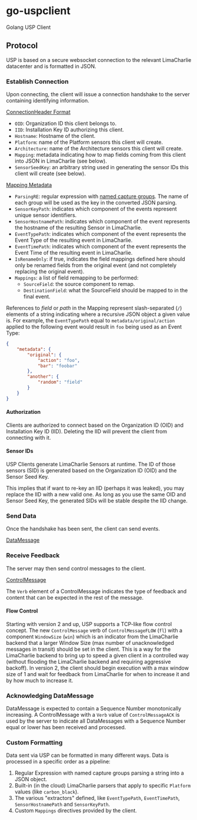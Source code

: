 # go-uspclient
Golang USP Client

## Protocol
USP is based on a secure websocket connection to the relevant LimaCharlie datacenter and is formatted in JSON.

### Establish Connection
Upon connecting, the client will issue a connection handshake to the server containing identifying information.

[ConnectionHeader Format](https://github.com/refractionPOINT/go-uspclient/blob/master/protocol/auth.go)

* `OID`: Organization ID this client belongs to.
* `IID`: Installation Key ID authorizing this client.
* `Hostname`: Hostname of the client.
* `Platform`: name of the Platform sensors this client will create.
* `Architecture`: name of the Architecture sensors this client will create.
* `Mapping`: metadata indicating how to map fields coming from this client into JSON in LimaCharlie (see below).
* `SensorSeedKey`: an arbitrary string used in generating the sensor IDs this client will create (see below).

[Mapping Metadata](https://github.com/refractionPOINT/go-uspclient/blob/master/protocol/mapping.go)
* `ParsingRE`: regular expression with [named capture groups](https://github.com/StefanSchroeder/Golang-Regex-Tutorial/blob/master/01-chapter2.markdown#named-matches). The name of each group will be used as the key in the converted JSON parsing.
* `SensorKeyPath`: indicates which component of the events represent unique sensor identifiers.
* `SensorHostnamePath`: indicates which component of the event represents the hostname of the resulting Sensor in LimaCharlie.
* `EventTypePath`: indicates which component of the event represents the Event Type of the resulting event in LimaCharlie.
* `EventTimePath`: indicates which component of the event represents the Event Time of the resulting event in LimaCharlie.
* `IsRenameOnly`: if true, indicates the field mappings defined here should only be renamed fields from the original event (and not completely replacing the original event).
* `Mappings`: a list of field remapping to be performed:
  * `SourceField`: the source component to remap.
  * `DestinationField`: what the SourceField should be mapped to in the final event.

References to _field_ or _path_ in the Mapping represent slash-separated (`/`) elements of a string indicating where a recursive JSON object a given value is.
For example, the `EventTypePath` equal to `metadata/original/action` applied to the following event would result in `foo` being used as an Event Type:

```json
{
    "metadata": {
        "original": {
            "action": "foo",
            "bar": "foobar"
        },
        "another": {
            "random": "field"
        }
    }
}
```

#### Authorization
Clients are authorized to connect based on the Organization ID (OID) and Installation Key ID (IID). Deleting the IID will prevent the client from connecting with it.

#### Sensor IDs
USP Clients generate LimaCharlie Sensors at runtime. The ID of those sensors (SID) is generated based on the Organization ID (OID) and the Sensor Seed Key.

This implies that if want to re-key an IID (perhaps it was leaked), you may replace the IID with a new valid one. As long as you use the same OID and Sensor Seed Key, the generated SIDs will be stable despite the IID change.

### Send Data
Once the handshake has been sent, the client can send events.

[DataMessage](https://github.com/refractionPOINT/go-uspclient/blob/master/protocol/messages.go)

### Receive Feedback
The server may then send control messages to the client.

[ControlMessage](https://github.com/refractionPOINT/go-uspclient/blob/master/protocol/messages.go)

The `Verb` element of a ControlMessage indicates the type of feedback and content that can be expected in the rest of the message.

#### Flow Control
Starting with version 2 and up, USP supports a TCP-like flow control concept. The new `ControlMessage` verb of `ControlMessageFLOW` (`fl`) with a component `WindowSize` (`win`) which is an indicator from the LimaCharlie backend that a larger Window Size (max number of unacknowledged messages in transit) should be set in the client. This is a way for the LimaCharlie backend to bring up to speed a given client in a controlled way (without flooding the LimaCharlie backend and requiring aggressive backoff). In version 2, the client should begin execution with a max window size of 1 and wait for feedback from LimaCharlie for when to increase it and by how much to increase it.

### Acknowledging DataMessage

DataMessage is expected to contain a Sequence Number monotonically increasing. A ControlMessage with a `Verb` value of `ControlMessageACK` is used by the server to indicate all DataMessages with a Sequence Number equal or lower has been received and processed.

### Custom Formatting
Data sent via USP can be formatted in many different ways. Data is processed in a specific order as a pipeline:
1. Regular Expression with named capture groups parsing a string into a JSON object.
1. Built-in (in the cloud) LimaCharlie parsers that apply to specific `Platform` values (like `carbon_black`).
1. The various "extractors" defined, like `EventTypePath`, `EventTimePath`, `SensorHostnamePath` and `SensorKeyPath`.
1. Custom `Mappings` directives provided by the client.
